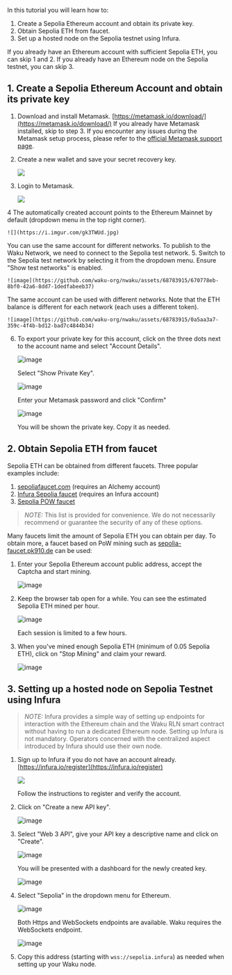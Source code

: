 In this tutorial you will learn how to:
1. Create a Sepolia Ethereum account and obtain its private key.
2. Obtain Sepolia ETH from faucet.
3. Set up a hosted node on the Sepolia testnet using Infura.

If you already have an Ethereum account with sufficient Sepolia ETH, you can skip 1 and 2.
If you already have an Ethereum node on the Sepolia testnet, you can skip 3.

## 1. Create a Sepolia Ethereum Account and obtain its private key

1. Download and install Metamask. [https://metamask.io/download/](https://metamask.io/download/)
   If you already have Metamask installed, skip to step 3.
   If you encounter any issues during the Metamask setup process, please refer to the [official Metamask support page](https://support.metamask.io/hc/en-us). 
2. Create a new wallet and save your secret recovery key.
    
    ![](https://i.imgur.com/HEOI0kp.jpg)

3. Login to Metamask.
    
    ![](https://i.imgur.com/zFduIV8.jpg)

4 The automatically created account points to the Ethereum Mainnet by default (dropdown menu in the top right corner).
    
    ![](https://i.imgur.com/gk3TWUd.jpg)

   You can use the same account for different networks. To publish to the Waku Network, we need to connect to the Sepolia test network.
5. Switch to the Sepolia test network by selecting it from the dropdown menu. Ensure "Show test networks" is enabled.

    ![image](https://github.com/waku-org/nwaku/assets/68783915/670778eb-8bf0-42a6-8dd7-1dedfabeeb37)

   The same account can be used with different networks. Note that the ETH balance is different for each network (each uses a different token).
    
    ![image](https://github.com/waku-org/nwaku/assets/68783915/0a5aa3a7-359c-4f4b-bd12-bad7c4844b34)

6. To export your private key for this account, click on the three dots next to the account name and select "Account Details".
    
    ![image](https://github.com/waku-org/nwaku/assets/68783915/83fffa23-4a3b-46f9-a492-9748bfd47cff)

   Select "Show Private Key".
    
    ![image](https://github.com/waku-org/nwaku/assets/68783915/3a513389-2df1-4e32-86da-a1794126cdac)

   Enter your Metamask password and click "Confirm"
    
    ![image](https://github.com/waku-org/nwaku/assets/68783915/ffbac631-b933-4292-a2c6-dc445bff153c)

   You will be shown the private key. Copy it as needed.

## 2. Obtain Sepolia ETH from faucet

Sepolia ETH can be obtained from different faucets.
Three popular examples include:

  1. [sepoliafaucet.com](https://sepoliafaucet.com/) (requires an Alchemy account)
  2. [Infura Sepolia faucet](https://www.infura.io/faucet/sepolia) (requires an Infura account)
  3. [Sepolia POW faucet](https://sepolia-faucet.pk910.de/)

> _*NOTE:*_ This list is provided for convenience. We do not necessarily recommend or guarantee the security of any of these options.

Many faucets limit the amount of Sepolia ETH you can obtain per day.
To obtain more, a faucet based on PoW mining such as [sepolia-faucet.pk910.de](https://sepolia-faucet.pk910.de/) can be used:

1. Enter your Sepolia Ethereum account public address, accept the Captcha and start mining.
    
    ![image](https://github.com/waku-org/nwaku/assets/68783915/8bf2eece-956c-4449-ac4c-a7b9f4641c99)

2. Keep the browser tab open for a while. You can see the estimated Sepolia ETH mined per hour. 
    
    ![image](https://github.com/waku-org/nwaku/assets/68783915/fac1c6cb-b72f-47b1-a358-4ce41224a688)

   Each session is limited to a few hours. 
3. When you've mined enough Sepolia ETH (minimum of 0.05 Sepolia ETH), click on "Stop Mining" and claim your reward.
    
    ![image](https://github.com/waku-org/nwaku/assets/68783915/9ace2824-9030-4507-9b5f-50354bb99127)    
    
## 3. Setting up a hosted node on Sepolia Testnet using Infura

> _*NOTE:*_ Infura provides a simple way of setting up endpoints for interaction with the Ethereum chain and the Waku RLN smart contract without having to run a dedicated Ethereum node.
> Setting up Infura is not mandatory. Operators concerned with the centralized aspect introduced by Infura should use their own node.

1. Sign up to Infura if you do not have an account already. [https://infura.io/register](https://infura.io/register)
    
    ![](https://i.imgur.com/SyLaG6s.jpg)

   Follow the instructions to register and verify the account.

2. Click on "Create a new API key".

    ![image](https://github.com/waku-org/nwaku/assets/68783915/3cf1d537-9f73-4a6a-b1ef-bbac148bac47)

4. Select "Web 3 API", give your API key a descriptive name and click on "Create".

    ![image](https://github.com/waku-org/nwaku/assets/68783915/f8c6c6b0-e55e-4681-8524-08303db11b9f)

   You will be presented with a dashboard for the newly created key.
    
    ![image](https://github.com/waku-org/nwaku/assets/68783915/54c7c2da-f512-4c48-b5bb-ff86cae021c6)

4. Select "Sepolia" in the dropdown menu for Ethereum.
    
    ![image](https://github.com/waku-org/nwaku/assets/68783915/945bf11e-15f6-48a9-9378-f7d39f73b02c)

   Both Https and WebSockets endpoints are available. Waku requires the WebSockets endpoint.
    
    ![image](https://github.com/waku-org/nwaku/assets/68783915/adb2bac0-8f86-47d0-92cc-33d23f02aeb3)

5. Copy this address (starting with `wss://sepolia.infura`) as needed when setting up your Waku node.
